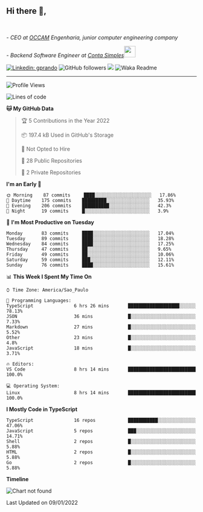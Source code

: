 <h2>Hi there  👋,</h2> </br>

<p><em>- CEO at <a href="https://occamengenharia.com/">OCCAM</a> Engenharia, junior computer engineering company
</em></p>

<p><em>- Backend Software Engineer at <a href="https://contasimples.com">Conta Simples</a><img src="https://media.giphy.com/media/WUlplcMpOCEmTGBtBW/giphy.gif" width="30"> 
</em></p>

[![Linkedin: gprando](https://img.shields.io/badge/-gprando-blue?style=flat-square&logo=Linkedin&logoColor=white&link=https://www.linkedin.com/in/gprando/)](https://www.linkedin.com/in/gprando)
![GitHub followers](https://img.shields.io/github/followers/gprando?label=Follow&style=social)
![](https://visitor-badge.glitch.me/badge?page_id=gprando.gprando)
![Waka Readme](https://github.com/gprando/gprando/workflows/Waka%20Readme/badge.svg)

---
<!--START_SECTION:waka-->
![Profile Views](http://img.shields.io/badge/Profile%20Views-0-blue)

![Lines of code](https://img.shields.io/badge/From%20Hello%20World%20I%27ve%20Written--4%20Million%20lines%20of%20code-blue)

**🐱 My GitHub Data** 

> 🏆 5 Contributions in the Year 2022
 > 
> 📦 197.4 kB Used in GitHub's Storage 
 > 
> 🚫 Not Opted to Hire
 > 
> 📜 28 Public Repositories 
 > 
> 🔑 2 Private Repositories  
 > 
**I'm an Early 🐤** 

```text
🌞 Morning    87 commits     ████░░░░░░░░░░░░░░░░░░░░░   17.86% 
🌆 Daytime    175 commits    █████████░░░░░░░░░░░░░░░░   35.93% 
🌃 Evening    206 commits    ██████████░░░░░░░░░░░░░░░   42.3% 
🌙 Night      19 commits     █░░░░░░░░░░░░░░░░░░░░░░░░   3.9%

```
📅 **I'm Most Productive on Tuesday** 

```text
Monday       83 commits     ████░░░░░░░░░░░░░░░░░░░░░   17.04% 
Tuesday      89 commits     ████░░░░░░░░░░░░░░░░░░░░░   18.28% 
Wednesday    84 commits     ████░░░░░░░░░░░░░░░░░░░░░   17.25% 
Thursday     47 commits     ██░░░░░░░░░░░░░░░░░░░░░░░   9.65% 
Friday       49 commits     ██░░░░░░░░░░░░░░░░░░░░░░░   10.06% 
Saturday     59 commits     ███░░░░░░░░░░░░░░░░░░░░░░   12.11% 
Sunday       76 commits     ████░░░░░░░░░░░░░░░░░░░░░   15.61%

```


📊 **This Week I Spent My Time On** 

```text
⌚︎ Time Zone: America/Sao_Paulo

💬 Programming Languages: 
TypeScript               6 hrs 26 mins       ███████████████████░░░░░░   78.13% 
JSON                     36 mins             █░░░░░░░░░░░░░░░░░░░░░░░░   7.33% 
Markdown                 27 mins             █░░░░░░░░░░░░░░░░░░░░░░░░   5.52% 
Other                    23 mins             █░░░░░░░░░░░░░░░░░░░░░░░░   4.8% 
JavaScript               18 mins             █░░░░░░░░░░░░░░░░░░░░░░░░   3.71%

🔥 Editors: 
VS Code                  8 hrs 14 mins       █████████████████████████   100.0%

💻 Operating System: 
Linux                    8 hrs 14 mins       █████████████████████████   100.0%

```

**I Mostly Code in TypeScript** 

```text
TypeScript               16 repos            ███████████░░░░░░░░░░░░░░   47.06% 
JavaScript               5 repos             ███░░░░░░░░░░░░░░░░░░░░░░   14.71% 
Shell                    2 repos             █░░░░░░░░░░░░░░░░░░░░░░░░   5.88% 
HTML                     2 repos             █░░░░░░░░░░░░░░░░░░░░░░░░   5.88% 
Go                       2 repos             █░░░░░░░░░░░░░░░░░░░░░░░░   5.88%

```


**Timeline**

![Chart not found](https://raw.githubusercontent.com/gprando/gprando/master/charts/bar_graph.png) 


 Last Updated on 09/01/2022
<!--END_SECTION:waka-->